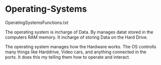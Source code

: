 # Operating-Systems
OperatingSystemsFunctions.txt

The operating system is incharge of Data.
By manages datat stored in the computers RAM memory.
It incharge of storing Data on the Hard Drive.

The operating system manages how the Hardware works.
The OS controlls many things like Harddrive, Video cars, and anything connected in the ports.
It does this my telling them how to operate and interact.
